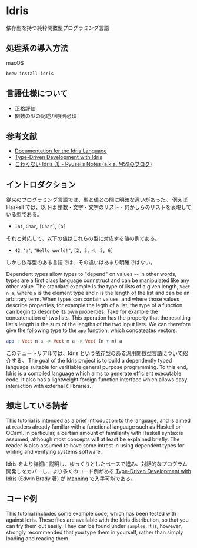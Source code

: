 # Idris

依存型を持つ純粋関数型プログラミング言語

## 処理系の導入方法

macOS

```bash
brew install idris
```

## 言語仕様について

- 正格評価
- 関数の型の記述が原則必須

## 参考文献

- [Documentation for the Idris Language](http://docs.idris-lang.org/en/latest/index.html)
- [Type-Driven Development with Idris](https://www.manning.com/books/type-driven-development-with-idris)
- [こわくない Idris (1) - Ryusei’s Notes (a.k.a. M59のブログ)](http://mandel59.hateblo.jp/entry/2013/09/02/184831)

## イントロダクション

従来のプログラミング言語では、型と値との間に明確な違いがあった。
例えば Haskell では、以下は 整数・文字・文字のリスト・何かしらのリストを表現している型である。

- `Int`, `Char`, `[Char]`, `[a]`

それと対応して、以下の値はこれらの型に対応する値の例である。

- `42`, `'a'`, `"Hello world!"`, `[2, 3, 4, 5, 6]`

しかし依存型のある言語では、その違いはあまり明確ではない。

Dependent types allow types to "depend" on values -- in other words, types are a first class language connstruct and can be manipulated like any other value.
The standard example is the type of lists of a given length, `Vect n a`, where `a` is the element type and `n` is the length of the list and can be an arbitrary term.
When types can contain values, and where those values describe properties, for example the legth of a list, the type of a function can begin to describe its own properties. Take for example the concatenation of two lists. This operation has the property that the resulting list's length is the sum of the lengths of the two input lists. We can therefore give the following type to the `app` function, which concateates vectors:

```idris
app : Vect n a -> Vect m a -> Vect (n + m) a
```

このチュートリアルでは、Idris という依存型のある汎用関数型言語について紹介する。
The goal of the Idris project is to build a dependently typed language suitable for verifiable general purpose programming. To this end, Idris is a compiled language which aims to generate efficient executable code. It also has a lightweight foreign function interface which allows easy interaction with external `C` libraries.

## 想定している読者

This tutorial is intended as a brief introduction to the language, and is aimed at readers already familiar with a functional language such as Haskell or OCaml. In particular, a certain amount of familiarity with Haskell syntax is assumed, although most concepts will at least be explained briefly. The reader is also assumed to have some intrest in using dependent types for writing and verifying systems software.

Idris をより詳細に説明し、ゆっくりとしたペースで進み、対話的なプログラム開発しをカバーし、より多くのコード例がある [Type-Driven Development with Idris](https://www.manning.com/books/type-driven-development-with-idris) (Edwin Brady 著) が [Manning](https://www.manning.com/) で入手可能である。

## コード例

This tutorial includes some example code, which has been tested with against Idris. These files are available with the Idris distribution, so that you can try them out easily. They can be found under `samples`. It is, however, strongly recommended that you type them in yourself, rather than simply loading and reading them.

